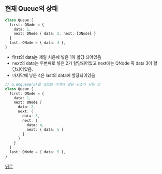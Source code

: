 
## 현재 Queue의 상태

```typescript
class Queue {
  first: QNode = { 
    data: 1, 
    next: QNode { data: 2, next: [QNode] } 
  }
  last: QNode = { data: 4 },
}
```

- first의 data는 제일 처음에 넣은 1이 할당 되어있음
- next의 data는 두번째로 넣은 2가 할당되어있고 next에는 QNode 즉 data 3이 할당되어있음.
- 마지막에 넣은 4은 last의 data에 할당되어있음

```typescript
// q.enqueue(5)를 넣으면 아래와 같은 구조가 되는 것
class Queue {
  first: QNode = { 
    data: 1, 
    next: QNode { 
      data: 2, 
      next: { 
        data: 3, 
        next: { 
          data: 4, 
          next: { data: 5 } 
        } 
      } 
    } 
  }
  last: QNode = { data: 5 },
}
```

[뒤로](./../../README.md)
